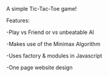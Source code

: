 A simple Tic-Tac-Toe game!

Features:

-Play vs Friend or vs unbeatable AI

-Makes use of the Minimax Algorithm

-Uses factory & modules in Javascript

-One page website design
